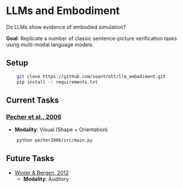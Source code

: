 # LLMs and Embodiment

Do LLMs show evidence of embodied simulation?

**Goal**: Replicate a number of classic sentence-picture verification tasks using multi-modal language models.


## Setup

```bash
    git clone https://github.com/seantrott/llm_embodiment.git
    pip install -r requirements.txt
```

## Current Tasks

### [Pecher et al., 2006](https://journals.sagepub.com/doi/full/10.1080/17470210802633255)  
   - **Modality**: Visual (Shape + Orientation)

```bash
    python pecher2006/src/main.py
```


## Future Tasks

- [Winter & Bergen, 2012](https://www.cambridge.org/core/journals/language-and-cognition/article/language-comprehenders-represent-object-distance-both-visually-and-auditorily/9320F4D38E43C3EABFAFAAC50259FF40)
   - **Modality**: Auditory